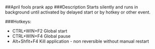##April fools prank app
###Description
Starts silently and runs in background until activated by delayed start or by hotkey or other event.


###Hotkeys:
- CTRL+WIN+F2 Global start
- CTRL+WIN+F4 Global pause
- Alt+Shfit+F4 Kill application - non reversible without manual restart
